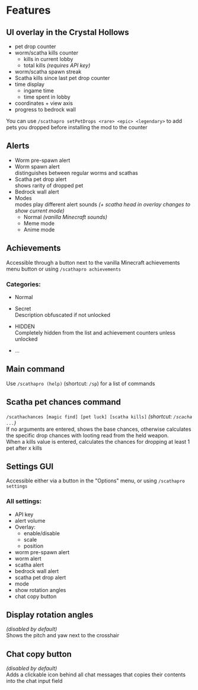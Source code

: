 # Features

## UI overlay in the Crystal Hollows

- pet drop counter
- worm/scatha kills counter
   - kills in current lobby
   - total kills *(requires API key)*
- worm/scatha spawn streak
- Scatha kills since last pet drop counter
- time display
   - ingame time
   - time spent in lobby
- coordinates + view axis
- progress to bedrock wall

You can use `/scathapro setPetDrops <rare> <epic> <legendary>` to add pets you dropped before installing the mod to the counter

## Alerts

- Worm pre-spawn alert
- Worm spawn alert  
   distinguishes between regular worms and scathas
- Scatha pet drop alert    
   shows rarity of dropped pet
- Bedrock wall alert
- Modes  
   modes play different alert sounds *(+ scatha head in overlay changes to show current mode)*
   - Normal *(vanilla Minecraft sounds)*
   - Meme mode
   - Anime mode

## Achievements

Accessible through a button next to the vanilla Minecraft achievements menu button or using `/scathapro achievements`  

### Categories:
- Normal
- Secret  
   Description obfuscated if not unlocked
- HIDDEN  
   Completely hidden from the list and achievement counters unless unlocked

- ...

## Main command

Use `/scathapro (help)` (shortcut: `/sp`) for a list of commands

## Scatha pet chances command

`/scathachances [magic find] [pet luck] [scatha kills]` *(shortcut: `/scacha ...`)*  
If no arguments are entered, shows the base chances, otherwise calculates the specific drop chances with looting read from the held weapon.  
When a kills value is entered, calculates the chances for dropping at least 1 pet after x kills

## Settings GUI

Accessible either via a button in the "Options" menu, or using `/scathapro settings`  
  
### All settings:
- API key
- alert volume
- Overlay:
   - enable/disable
   - scale
   - position
- worm pre-spawn alert
- worm alert
- scatha alert
- bedrock wall alert
- scatha pet drop alert
- mode
- show rotation angles
- chat copy button

## Display rotation angles

*(disabled by default)*  
Shows the pitch and yaw next to the crosshair

## Chat copy button

*(disabled by default)*  
Adds a clickable icon behind all chat messages that copies their contents into the chat input field